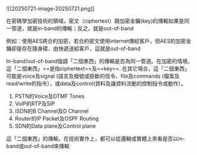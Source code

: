 
![[20250721-image-20250721.png]]

在密碼學加密技術的領域，密文（ciphertext）跟加密金鑰(key)的傳輸如果是同一管道，就是in-band的傳輸；反之，就是out-of-band

例如：使用AES將合約加密，若合約密文使用internet傳給客戶，但AES的加密金鑰卻是存在隨身碟，由快遞送給客戶，這就是out-of-band

In-band/out-of-band強調「二個東西」的傳輸是否為同一管道。在加密的情境，這「二個東西」==是指ciphertext==及==key==.
在其它場合，這「二個東西」可能是voice及signal (語言及撥號或掛斷的信令、file及commands (檔案及read/write的指令），或data及control(資料及讓資料流動的控制指令或動作）。

1. PSTN的Voice及DTMF Tones
2. VoIP的RTP及SIP
3. ISDN的B Channel及D Channel
4. Router的IP Packet及OSPF Routing
5. SDN的Data plane及Control plane


這「二個東西」的傳輸，在技術實作上，都可以從邏輯或實體上來看是否以in-band或out-of-band來傳輸